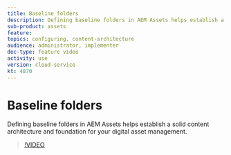 ```yaml
---
title: Baseline folders
description: Defining baseline folders in AEM Assets helps establish a solid content architecture and foundation for your digital asset management. 
sub-product: assets
feature: 
topics: configuring, content-architecture
audience: administrator, implementer
doc-type: feature video
activity: use
version: cloud-service
kt: 4870
---
```


# Baseline folders

Defining baseline folders in AEM Assets helps establish a solid content architecture and foundation for your digital asset management. 

>[!VIDEO](https://video.tv.adobe.com/v/33496/?quality=12&learn=on&hidetitle=true)
